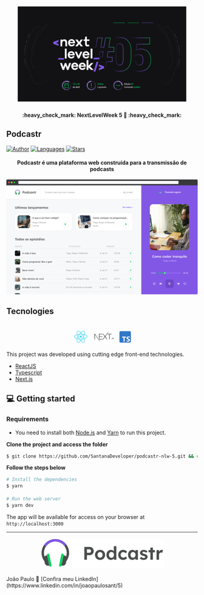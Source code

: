 <h1 align="center">
    <img alt="NextLevelWeek5" title="NLW#5 – Avance para o próximo nível" src=".github/next-level-week.png" height="250px" />
</h1>
<h4 align="center"> 
	:heavy_check_mark:  NextLevelWeek 5 🚀 :heavy_check_mark:
</h4>

## Podcastr

[![Author](https://img.shields.io/badge/author-SantanaDeveloper-8257E5?style=flat-square)](https://github.com/SantanaDeveloper)
[![Languages](https://img.shields.io/github/languages/count/SantanaDeveloper/podcastr-nlw-5?color=%238257E5&style=flat-square)](#)
[![Stars](https://img.shields.io/github/stars/SantanaDeveloper/podcastr-nlw-5?color=8257E5&style=flat-square)](https://github.com/SantanaDeveloper/podcastr-nlw-5/stargazers)

<h4 align="center">
  Podcastr é uma plataforma web construída para a transmissão de podcasts
</h4>

![Podcastr preview](.github/app-preview.png)

## Tecnologies

<div align="center">
  <br />
  <img src=".github/tech-logos.png" alt="Technologies used">
</div>

This project was developed using cutting edge front-end technologies.

- [ReactJS](https://reactjs.org/)
- [Typescript](https://www.typescriptlang.org/)
- [Next.js](https://nextjs.org/)

## 💻 Getting started

### Requirements

- You need to install both [Node.js](https://nodejs.org/en/download/) and [Yarn](https://yarnpkg.com/) to run this project.

**Clone the project and access the folder**

```bash
$ git clone https://github.com/SantanaDeveloper/podcastr-nlw-5.git && cd podcastr-nlw-5
```

**Follow the steps below**

```bash
# Install the dependencies
$ yarn

# Run the web server
$ yarn dev
```

The app will be available for access on your browser at `http://localhost:3000`

---

<div align="center">
  <img src=".github/podcastr-logo.svg" alt="Podcastr logo">
</div><br />
João Paulo 👋 [Confira meu LinkedIn](https://www.linkedin.com/in/joaopaulosant/5)
